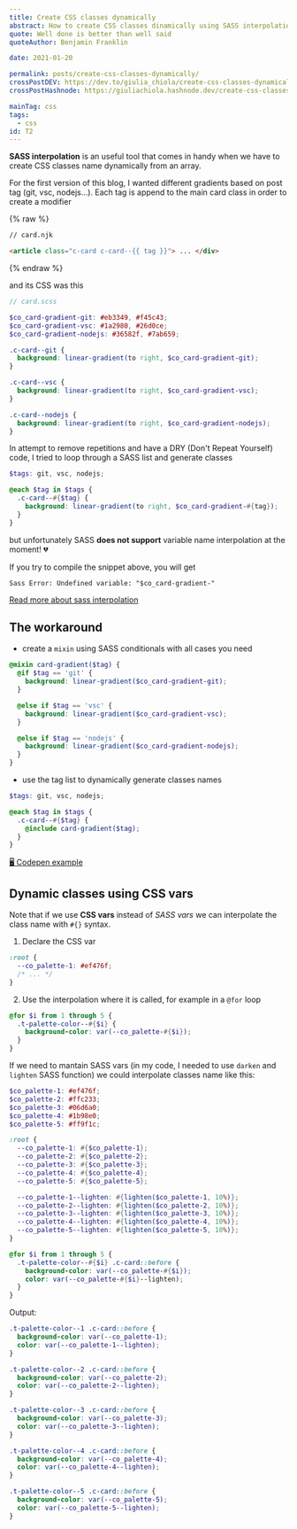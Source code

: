 ```yaml
---
title: Create CSS classes dynamically
abstract: How to create CSS classes dinamically using SASS interpolation functions, SASS variables and SASS arrays.
quote: Well done is better than well said
quoteAuthor: Benjamin Franklin

date: 2021-01-20

permalink: posts/create-css-classes-dynamically/
crossPostDEV: https://dev.to/giulia_chiola/create-css-classes-dynamically-2ooo
crossPostHashnode: https://giuliachiola.hashnode.dev/create-css-classes-dynamically

mainTag: css
tags:
  - css
id: T2
---
```


**SASS interpolation** is an useful tool that comes in handy when we have to create CSS classes name dynamically from an array.

For the first version of this blog, I wanted different gradients based on post tag (git, vsc, nodejs...). Each tag is append to the main card class in order to create a modifier

{% raw %}
```html
// card.njk

<article class="c-card c-card--{{ tag }}"> ... </div>
```
{% endraw %}

and its CSS was this

```scss
// card.scss

$co_card-gradient-git: #eb3349, #f45c43;
$co_card-gradient-vsc: #1a2980, #26d0ce;
$co_card-gradient-nodejs: #36582f, #7ab659;

.c-card--git {
  background: linear-gradient(to right, $co_card-gradient-git);
}

.c-card--vsc {
  background: linear-gradient(to right, $co_card-gradient-vsc);
}

.c-card--nodejs {
  background: linear-gradient(to right, $co_card-gradient-nodejs);
}

```

In attempt to remove repetitions and have a DRY (Don't Repeat Yourself) code, I tried to loop through a SASS list and generate classes

```scss
$tags: git, vsc, nodejs;

@each $tag in $tags {
  .c-card--#{$tag} {
    background: linear-gradient(to right, $co_card-gradient-#{tag});
  }
}
```

but unfortunately SASS **does not support** variable name interpolation at the moment! 💔

If you try to compile the snippet above, you will get

```shell
Sass Error: Undefined variable: "$co_card-gradient-"
```

[Read more about sass interpolation](https://sass-lang.com/documentation/interpolation)

## The workaround

- create a `mixin` using SASS conditionals with all cases you need

```scss
@mixin card-gradient($tag) {
  @if $tag == 'git' {
    background: linear-gradient($co_card-gradient-git);
  }

  @else if $tag == 'vsc' {
    background: linear-gradient($co_card-gradient-vsc);
  }

  @else if $tag == 'nodejs' {
    background: linear-gradient($co_card-gradient-nodejs);
  }
}
```

- use the tag list to dynamically generate classes names

```scss
$tags: git, vsc, nodejs;

@each $tag in $tags {
  .c-card--#{$tag} {
    @include card-gradient($tag);
  }
}
```

[🖥 Codepen example](https://codepen.io/giuliachiola/pen/VwLVVRy)

## Dynamic classes using CSS vars

Note that if we use **CSS vars** instead of _SASS vars_ we can interpolate the class name with `#{}` syntax.

1. Declare the CSS var

```scss
:root {
  --co_palette-1: #ef476f;
  /* ... */
}
```

2. Use the interpolation where it is called, for example in a `@for` loop

```scss
@for $i from 1 through 5 {
  .t-palette-color--#{$i} {
    background-color: var(--co_palette-#{$i});
  }
}
```

If we need to mantain SASS vars (in my code, I needed to use `darken` and `lighten` SASS function) we could interpolate classes name like this:

```scss
$co_palette-1: #ef476f;
$co_palette-2: #ffc233;
$co_palette-3: #06d6a0;
$co_palette-4: #1b98e0;
$co_palette-5: #ff9f1c;

:root {
  --co_palette-1: #{$co_palette-1};
  --co_palette-2: #{$co_palette-2};
  --co_palette-3: #{$co_palette-3};
  --co_palette-4: #{$co_palette-4};
  --co_palette-5: #{$co_palette-5};

  --co_palette-1--lighten: #{lighten($co_palette-1, 10%)};
  --co_palette-2--lighten: #{lighten($co_palette-2, 10%)};
  --co_palette-3--lighten: #{lighten($co_palette-3, 10%)};
  --co_palette-4--lighten: #{lighten($co_palette-4, 10%)};
  --co_palette-5--lighten: #{lighten($co_palette-5, 10%)};
}
```

```scss
@for $i from 1 through 5 {
  .t-palette-color--#{$i} .c-card::before {
    background-color: var(--co_palette-#{$i});
    color: var(--co_palette-#{$i}--lighten);
  }
}
```

Output:

```css
.t-palette-color--1 .c-card::before {
  background-color: var(--co_palette-1);
  color: var(--co_palette-1--lighten);
}

.t-palette-color--2 .c-card::before {
  background-color: var(--co_palette-2);
  color: var(--co_palette-2--lighten);
}

.t-palette-color--3 .c-card::before {
  background-color: var(--co_palette-3);
  color: var(--co_palette-3--lighten);
}

.t-palette-color--4 .c-card::before {
  background-color: var(--co_palette-4);
  color: var(--co_palette-4--lighten);
}

.t-palette-color--5 .c-card::before {
  background-color: var(--co_palette-5);
  color: var(--co_palette-5--lighten);
}
```
